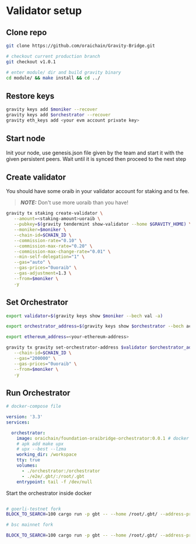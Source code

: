 # Validator setup

## Clone repo

```bash
git clone https://github.com/oraichain/Gravity-Bridge.git

# checkout current production branch
git checkout v1.0.1

# enter module/ dir and build gravity binary
cd module/ && make install && cd ../
```

## Restore keys

```bash
gravity keys add $moniker --recover
gravity keys add $orchestrator --recover
gravity eth_keys add <your evm account private key>
```

## Start node

Init your node, use genesis.json file given by the team and start it with the given persistent peers. Wait until it is synced then proceed to the next step

## Create validator

You should have some oraib in your validator account for staking and tx fee.

> **_NOTE:_** Don't use more uoraib than you have!
```bash
gravity tx staking create-validator \
   --amount=<staking-amount>uoraib \
   --pubkey=$(gravity tendermint show-validator --home $GRAVITY_HOME) \
   --moniker=$moniker \
   --chain-id=$CHAIN_ID \
   --commission-rate="0.10" \
   --commission-max-rate="0.20" \
   --commission-max-change-rate="0.01" \
   --min-self-delegation="1" \
   --gas="auto" \
   --gas-prices="0uoraib" \
   --gas-adjustment=1.3 \
   --from=$moniker \
   -y
```

## Set Orchestrator

```bash
export validator=$(gravity keys show $moniker --bech val -a)

export orchestrator_address=$(gravity keys show $orchestrator --bech acc -a)

export ethereum_address=<your-ethereum-address>

gravity tx gravity set-orchestrator-address $validator $orchestrator_address $ethereum_address \
   --chain-id=$CHAIN_ID \
   --gas="200000" \
   --gas-prices="0uoraib" \
   --from=$moniker \
   -y
```

## Run Orchestrator

```yml
# docker-compose file

version: '3.3'
services:

  orchestrator:
    image: oraichain/foundation-oraibridge-orchestrator:0.0.1 # docker build -t oraichain/foundation-oraibridge-orchestrator:0.0.1 -f orchestrator/Dockerfile ./orchestrator
    # apk add make upx
    # upx --best --lzma
    working_dir: /workspace
    tty: true
    volumes:
      - ./orchestrator:/orchestrator
      - ./e2e/.gbt/:/root/.gbt
    entrypoint: tail -f /dev/null
```

Start the orchestrator inside docker

```bash

# goerli-testnet fork
BLOCK_TO_SEARCH=100 cargo run -p gbt -- --home /root/.gbt/ --address-prefix oraib orchestrator --cosmos-grpc http://<local-node-ip>:9090 --ethereum-rpc http://localhost:8545 --fees 0uoraib

# bsc mainnet fork

BLOCK_TO_SEARCH=100 cargo run -p gbt -- --home /root/.gbt/ --address-prefix oraib orchestrator --cosmos-grpc http://<local-node-ip>:9090 --ethereum-rpc http://localhost:7545 --fees 0uoraib
```


